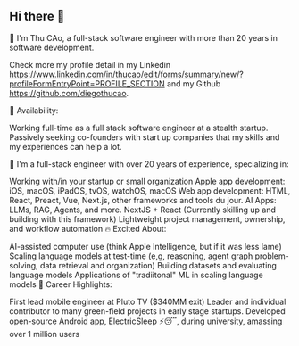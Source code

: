 ## Hi there 👋
👋 I'm Thu CAo, a full-stack software engineer with more than 20 years in software development.

Check more my profile detail in my Linkedin https://www.linkedin.com/in/thucao/edit/forms/summary/new/?profileFormEntryPoint=PROFILE_SECTION and my Github https://github.com/diegothucao.

💼 Availability:

Working full-time as a full stack software engineer at a stealth startup.
Passively seeking co-founders with start up companies that my skills and my experiences can help a lot.

🎯 I'm a full-stack engineer with over 20 years of experience, specializing in:

Working with/in your startup or small organization
Apple app development: iOS, macOS, iPadOS, tvOS, watchOS, macOS
Web app development: HTML, React, Preact, Vue, Next.js, other frameworks and tools du jour.
AI Apps: LLMs, RAG, Agents, and more.
NextJS + React (Currently skilling up and building with this framework)
Lightweight project management, ownership, and workflow automation
🔥 Excited About:

AI-assisted computer use (think Apple Intelligence, but if it was less lame)
Scaling language models at test-time (e,g, reasoning, agent graph problem-solving, data retrieval and organization)
Building datasets and evaluating language models
Applications of "tradiitonal" ML in scaling language models
🚀 Career Highlights:

First lead mobile engineer at Pluto TV ($340MM exit)
Leader and individual contributor to many green-field projects in early stage startups.
Developed open-source Android app, ElectricSleep ⚡😴, during university, amassing over 1 million users

